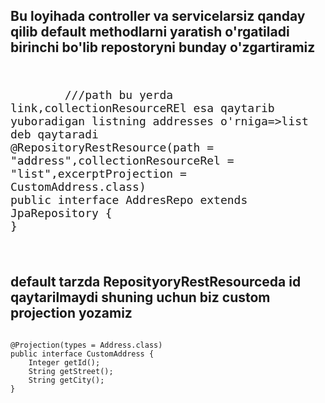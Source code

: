 
<body>
<h2>Bu loyihada controller va servicelarsiz qanday qilib default methodlarni yaratish o'rgatiladi birinchi bo'lib repostoryni bunday o'zgartiramiz </h2>
<pre>
<code>
    <font size="4">
        ///path bu yerda link,collectionResourceREl esa qaytarib yuboradigan listning addresses o'rniga=>list deb qaytaradi
@RepositoryRestResource(path = "address",collectionResourceRel = "list",excerptProjection = CustomAddress.class)
public interface AddresRepo extends JpaRepository<Address, Integer> {
} 
    </font>
</code>
</pre>
<h2>default tarzda ReposityoryRestResourceda id qaytarilmaydi shuning uchun biz custom projection yozamiz</h2>
<pre>
<code>
@Projection(types = Address.class)
public interface CustomAddress {
    Integer getId();
    String getStreet();
    String getCity();
}
</code>
</pre>
</body>
  

